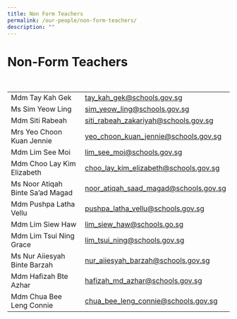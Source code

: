 ```yaml
---
title: Non Form Teachers
permalink: /our-people/non-form-teachers/
description: ""
---
```

<h1><b>Non-Form Teachers</b></h1>
<br>


|  |  | 
| -------- | -------- |
| Mdm Tay Kah Gek    | tay_kah_gek@schools.gov.sg     | 
|Ms Sim Yeow Ling|sim_yeow_ling@schools.gov.sg|
|Mdm Siti Rabeah|siti_rabeah_zakariyah@schools.gov.sg|
|Mrs Yeo Choon Kuan Jennie|yeo_choon_kuan_jennie@schools.gov.sg|
|Mdm Lim See Moi|lim_see_moi@schools.gov.sg|
|Mdm Choo Lay Kim Elizabeth|choo_lay_kim_elizabeth@schools.gov.sg|
|Ms Noor Atiqah Binte Sa’ad Magad|noor_atiqah_saad_magad@schools.gov.sg|
|Mdm Pushpa Latha Vellu|pushpa_latha_vellu@schools.gov.sg|
|Mdm Lim Siew Haw|lim_siew_haw@schools.go.sg|
|Mdm Lim Tsui Ning Grace|lim_tsui_ning@schools.gov.sg|
|Ms Nur Aiiesyah Binte Barzah|nur_aiiesyah_barzah@schools.gov.sg|
|Mdm Hafizah Bte Azhar|hafizah_md_azhar@schools.gov.sg|
|Mdm Chua Bee Leng Connie|chua_bee_leng_connie@schools.gov.sg|